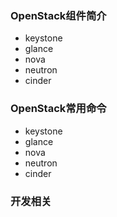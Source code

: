 ### OpenStack组件简介

* keystone
* glance
* nova
* neutron
* cinder

### OpenStack常用命令

* keystone
* glance
* nova
* neutron
* cinder

### 开发相关
